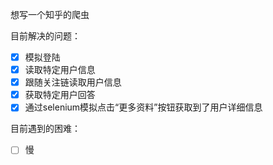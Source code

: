 想写一个知乎的爬虫

目前解决的问题：
- [x] 模拟登陆
- [x] 读取特定用户信息
- [x] 跟随关注链读取用户信息
- [x] 获取特定用户回答
- [x] 通过selenium模拟点击“更多资料”按钮获取到了用户详细信息

目前遇到的困难：
- [ ] 慢